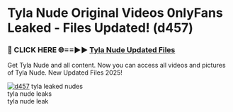 # Tyla Nude Original Videos 0nlyFans Leaked - Files Updated! (d457)

<h3>🔴 CLICK HERE 🌐==►► <a href="https://tinyurl.com/5h6xmrr3" rel="nofollow">Tyla Nude Updated Files</a></h3>

Get Tyla Nude and all content. Now you can access all videos and pictures of Tyla Nude. New Updated Files 2025!

[![d457](https://i.imgur.com/KVD873Z.gif)](https://tinyurl.com/5h6xmrr3)
tyla leaked nudes<br>
tyla nude leaks<br>
tyla nude leak